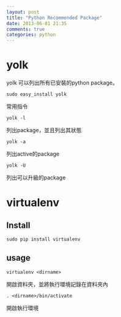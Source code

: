 ```yaml
---
layout: post
title: "Python Recommended Package"
date: 2013-06-01 21:35
comments: true
categories: python
---
```


# yolk  
yolk 可以列出所有已安裝的python package。

    sudo easy_install yolk

常用指令

    yolk -l  

列出package，並且列出其狀態

    yolk -a  

列出active的package

    yolk -U  

列出可以升級的package

# virtualenv

## Install

    sudo pip install virtualenv  

## usage
    
    virtualenv <dirname>  

開啟資料夾，並將執行環境記錄在資料夾內

    . <dirname>/bin/activate

開啟執行環境
